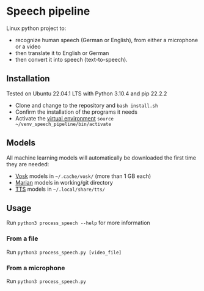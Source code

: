 # Speech pipeline

Linux python project to:
* recognize human speech (German or English), from either a microphone or a video
* then translate it to English or German
* then convert it into speech (text-to-speech).

## Installation

Tested on Ubuntu 22.04.1 LTS with Python 3.10.4 and pip 22.2.2

* Clone and change to the repository and `bash install.sh`
* Confirm the installation of the programs it needs
* Activate the [virtual environment](https://packaging.python.org/guides/installing-using-pip-and-virtual-environments/) `source ~/venv_speech_pipeline/bin/activate`

## Models

All machine learning models will automatically be downloaded the first time they are needed:
* [Vosk](https://alphacephei.com/vosk/) models in `~/.cache/vosk/` (more than 1 GB each)
* [Marian](https://huggingface.co/docs/transformers/model_doc/marian) models in working/git directory
* [TTS](https://github.com/coqui-ai/TTS) models in `~/.local/share/tts/`

## Usage

Run `python3 process_speech --help` for more information

### From a file

Run `python3 process_speech.py [video_file]`

### From a microphone

Run `python3 process_speech.py`

